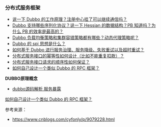 ### 分布式服务框架
- [说一下 Dubbo 的工作原理？注册中心挂了可以继续通信吗？](./dubbo-operating-principle.md)
- [Dubbo 支持哪些序列化协议？说一下 Hessian 的数据结构？PB 知道吗？为什么 PB 的效率是最高的？](./dubbo-serialization-protocol.md)
- [Dubbo 负载均衡策略和集群容错策略都有哪些？动态代理策略呢？](./dubbo-load-balancing.md)
- [Dubbo 的 spi 思想是什么？](./dubbo-spi.md)
- [如何基于 Dubbo 进行服务治理、服务降级、失败重试以及超时重试？](./dubbo-service-management.md)
- [分布式服务接口的幂等性如何设计（比如不能重复扣款）？](/distributed-system-idempotency.md)
- [分布式服务接口请求的顺序性如何保证？](/distributed-system-request-sequence.md)
- [如何自己设计一个类似 Dubbo 的 RPC 框架？](./dubbo-rpc-design.md)



**DUBBO原理概念**

* [dubbo源码解析 服务暴露](./dubbo源码解析服务暴露.md)

[如何自己设计一个类似 Dubbo 的 RPC 框架？](./dubbo-rpc-design.md)





参考来源：

* https://www.cnblogs.com/cyfonly/p/9079228.html